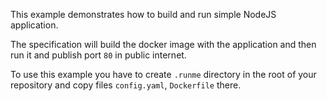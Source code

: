 This example demonstrates how to build and run simple NodeJS application.

The specification will build the docker image with the application and then run it and publish port `80` in public internet.

To use this example you have to create `.runme` directory in the root of your repository and copy files `config.yaml`, `Dockerfile` there.

